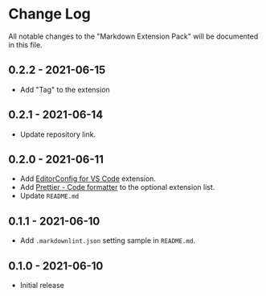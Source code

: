 # Change Log

All notable changes to the "Markdown Extension Pack" will be documented in this file.

## 0.2.2 - 2021-06-15

* Add "Tag" to the extension

## 0.2.1 - 2021-06-14

* Update repository link.

## 0.2.0 - 2021-06-11

* Add [EditorConfig for VS Code](https://marketplace.visualstudio.com/items?itemName=EditorConfig.EditorConfig) extension.
* Add [Prettier - Code formatter](https://marketplace.visualstudio.com/items?itemName=esbenp.prettier-vscode) to the optional extension list.
* Update `README.md`

## 0.1.1 - 2021-06-10

* Add `.markdownlint.json` setting sample in `README.md`.

## 0.1.0 - 2021-06-10

* Initial release
